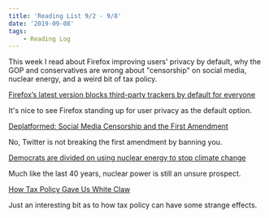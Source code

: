 ```yaml
---
title: 'Reading List 9/2 - 9/8'
date: '2019-09-08'
tags:
	- Reading Log
---
```


This week I read about Firefox improving users' privacy by default, why the GOP and conservatives are wrong about "censorship" on social media, nuclear energy, and a weird bit of tax policy.
<!-- excerpt -->

[Firefox’s latest version blocks third-party trackers by default for everyone](https://www.theverge.com/2019/9/3/20848629/firefox-69-block-third-party-tracker-default-enhanced-tracking-protection-android-windows-mac-os)

It's nice to see Firefox standing up for user privacy as the default option.

[Deplatformed: Social Media Censorship and the First Amendment](https://legaltalknetwork.com/podcasts/make-no-law/2019/08/deplatformed-social-media-censorship-and-the-first-amendment/)

No, Twitter is not breaking the first amendment by banning you.

[Democrats are divided on using nuclear energy to stop climate change](https://www.theverge.com/2019/9/5/20850763/climate-change-cnn-town-hall-democrat-candidates-nuclear-energy-2020-elections)

Much like the last 40 years, nuclear power is still an unsure prospect.

[How Tax Policy Gave Us White Claw](https://nymag.com/intelligencer/2019/09/how-tax-policy-gave-us-white-claw.html)

Just an interesting bit as to how tax policy can have some strange effects.
